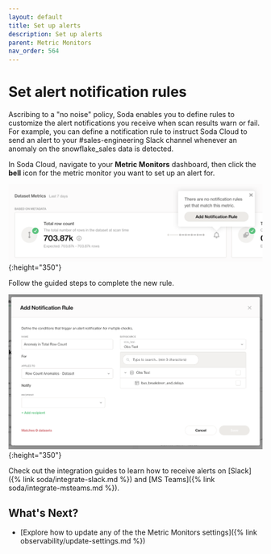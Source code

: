 ```yaml
---
layout: default
title: Set up alerts
description: Set up alerts
parent: Metric Monitors
nav_order: 564
---
```


# Set alert notification rules

Ascribing to a "no noise" policy, Soda enables you to define rules to customize the alert notifications you receive when scan results warn or fail. For example, you can define a notification rule to instruct Soda Cloud to send an alert to your #sales-engineering Slack channel whenever an anomaly on the snowflake_sales data is detected.

In Soda Cloud, navigate to your **Metric Monitors** dashboard, then click the **bell** icon for the metric monitor you want to set up an alert for.


![with-library](/assets/images/add-notification-rule-bell.png){:height="350"}

Follow the guided steps to complete the new rule.

![with-library](/assets/images/add-notification-rule-popup.png){:height="350"}

Check out the integration guides to learn how to receive alerts on [Slack]({% link soda/integrate-slack.md %}) and [MS Teams]({% link soda/integrate-msteams.md %}).


## What's Next?

- [Explore how to update any of the the Metric Monitors settings]({% link observability/update-settings.md %})
